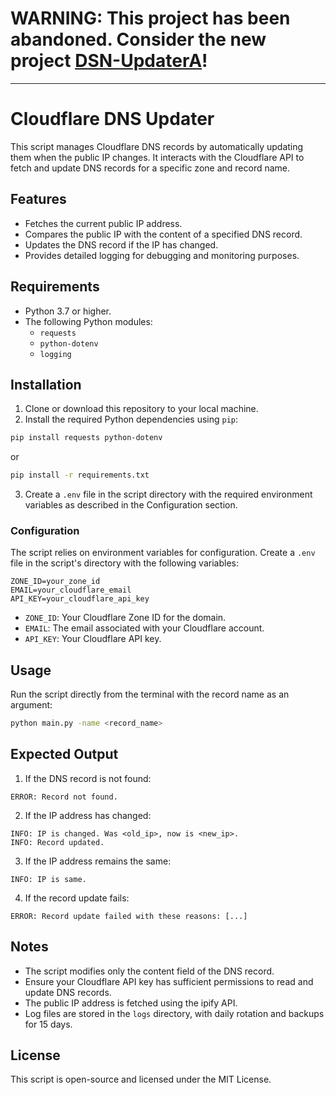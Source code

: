 # WARNING: This project has been abandoned. Consider the new project [DSN-UpdaterA](https://github.com/davidepalladino/DNS-UpdaterA)!
___
# Cloudflare DNS Updater
This script manages Cloudflare DNS records by automatically updating them when the public IP changes. 
It interacts with the Cloudflare API to fetch and update DNS records for a specific zone and record name.

## Features
- Fetches the current public IP address.
- Compares the public IP with the content of a specified DNS record.
- Updates the DNS record if the IP has changed.
- Provides detailed logging for debugging and monitoring purposes.

## Requirements
- Python 3.7 or higher.
- The following Python modules:
    - `requests`
    - `python-dotenv`
    - `logging`

## Installation 
1. Clone or download this repository to your local machine.
2. Install the required Python dependencies using `pip`:
```bash
pip install requests python-dotenv
```
or
```bash
pip install -r requirements.txt 
```
3. Create a `.env` file in the script directory with the required environment variables as described in the Configuration section.

### Configuration
The script relies on environment variables for configuration. Create a `.env` file in the script's directory with the following variables:

```env
ZONE_ID=your_zone_id
EMAIL=your_cloudflare_email
API_KEY=your_cloudflare_api_key
```
- `ZONE_ID`: Your Cloudflare Zone ID for the domain.
- `EMAIL`: The email associated with your Cloudflare account.
- `API_KEY`: Your Cloudflare API key.

## Usage
Run the script directly from the terminal with the record name as an argument:
```bash
python main.py -name <record_name>
```

## Expected Output
1. If the DNS record is not found:
```
ERROR: Record not found.
```

2. If the IP address has changed:
```
INFO: IP is changed. Was <old_ip>, now is <new_ip>.
INFO: Record updated.
```
3. If the IP address remains the same:
```
INFO: IP is same.
```
4. If the record update fails:
```
ERROR: Record update failed with these reasons: [...]
```

## Notes
- The script modifies only the content field of the DNS record.
- Ensure your Cloudflare API key has sufficient permissions to read and update DNS records.
- The public IP address is fetched using the ipify API.
- Log files are stored in the `logs` directory, with daily rotation and backups for 15 days.

## License
This script is open-source and licensed under the MIT License.
